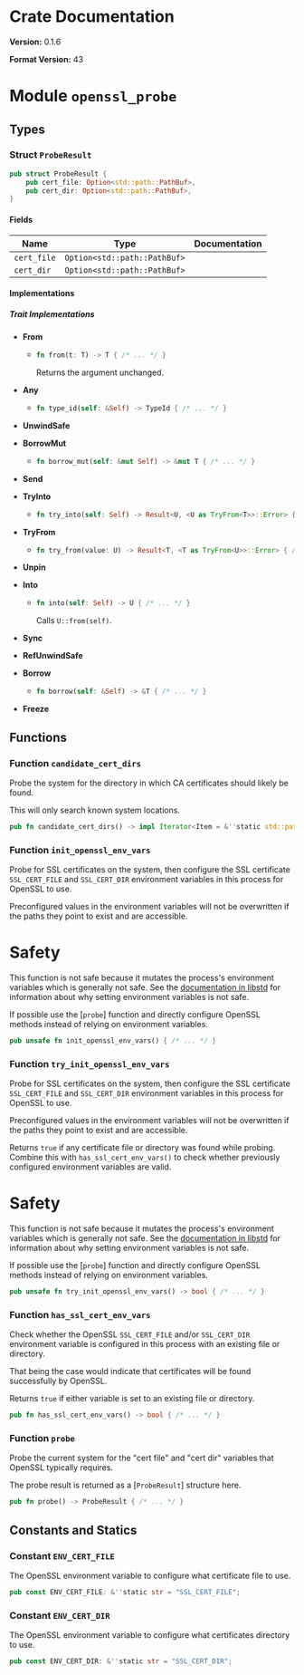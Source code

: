 # Crate Documentation

**Version:** 0.1.6

**Format Version:** 43

# Module `openssl_probe`

## Types

### Struct `ProbeResult`

```rust
pub struct ProbeResult {
    pub cert_file: Option<std::path::PathBuf>,
    pub cert_dir: Option<std::path::PathBuf>,
}
```

#### Fields

| Name | Type | Documentation |
|------|------|---------------|
| `cert_file` | `Option<std::path::PathBuf>` |  |
| `cert_dir` | `Option<std::path::PathBuf>` |  |

#### Implementations

##### Trait Implementations

- **From**
  - ```rust
    fn from(t: T) -> T { /* ... */ }
    ```
    Returns the argument unchanged.

- **Any**
  - ```rust
    fn type_id(self: &Self) -> TypeId { /* ... */ }
    ```

- **UnwindSafe**
- **BorrowMut**
  - ```rust
    fn borrow_mut(self: &mut Self) -> &mut T { /* ... */ }
    ```

- **Send**
- **TryInto**
  - ```rust
    fn try_into(self: Self) -> Result<U, <U as TryFrom<T>>::Error> { /* ... */ }
    ```

- **TryFrom**
  - ```rust
    fn try_from(value: U) -> Result<T, <T as TryFrom<U>>::Error> { /* ... */ }
    ```

- **Unpin**
- **Into**
  - ```rust
    fn into(self: Self) -> U { /* ... */ }
    ```
    Calls `U::from(self)`.

- **Sync**
- **RefUnwindSafe**
- **Borrow**
  - ```rust
    fn borrow(self: &Self) -> &T { /* ... */ }
    ```

- **Freeze**
## Functions

### Function `candidate_cert_dirs`

Probe the system for the directory in which CA certificates should likely be
found.

This will only search known system locations.

```rust
pub fn candidate_cert_dirs() -> impl Iterator<Item = &''static std::path::Path> { /* ... */ }
```

### Function `init_openssl_env_vars`

Probe for SSL certificates on the system, then configure the SSL certificate `SSL_CERT_FILE`
and `SSL_CERT_DIR` environment variables in this process for OpenSSL to use.

Preconfigured values in the environment variables will not be overwritten if the paths they
point to exist and are accessible.

# Safety

This function is not safe because it mutates the process's environment
variables which is generally not safe. See the [documentation in libstd][doc]
for information about why setting environment variables is not safe.

If possible use the [`probe`] function and directly configure OpenSSL
methods instead of relying on environment variables.

[doc]: https://doc.rust-lang.org/stable/std/env/fn.set_var.html#safety

```rust
pub unsafe fn init_openssl_env_vars() { /* ... */ }
```

### Function `try_init_openssl_env_vars`

Probe for SSL certificates on the system, then configure the SSL certificate `SSL_CERT_FILE`
and `SSL_CERT_DIR` environment variables in this process for OpenSSL to use.

Preconfigured values in the environment variables will not be overwritten if the paths they
point to exist and are accessible.

Returns `true` if any certificate file or directory was found while probing.
Combine this with `has_ssl_cert_env_vars()` to check whether previously configured environment
variables are valid.

# Safety

This function is not safe because it mutates the process's environment
variables which is generally not safe. See the [documentation in libstd][doc]
for information about why setting environment variables is not safe.

If possible use the [`probe`] function and directly configure OpenSSL
methods instead of relying on environment variables.

[doc]: https://doc.rust-lang.org/stable/std/env/fn.set_var.html#safety

```rust
pub unsafe fn try_init_openssl_env_vars() -> bool { /* ... */ }
```

### Function `has_ssl_cert_env_vars`

Check whether the OpenSSL `SSL_CERT_FILE` and/or `SSL_CERT_DIR` environment variable is
configured in this process with an existing file or directory.

That being the case would indicate that certificates will be found successfully by OpenSSL.

Returns `true` if either variable is set to an existing file or directory.

```rust
pub fn has_ssl_cert_env_vars() -> bool { /* ... */ }
```

### Function `probe`

Probe the current system for the "cert file" and "cert dir" variables that
OpenSSL typically requires.

The probe result is returned as a [`ProbeResult`] structure here.

```rust
pub fn probe() -> ProbeResult { /* ... */ }
```

## Constants and Statics

### Constant `ENV_CERT_FILE`

The OpenSSL environment variable to configure what certificate file to use.

```rust
pub const ENV_CERT_FILE: &''static str = "SSL_CERT_FILE";
```

### Constant `ENV_CERT_DIR`

The OpenSSL environment variable to configure what certificates directory to use.

```rust
pub const ENV_CERT_DIR: &''static str = "SSL_CERT_DIR";
```

